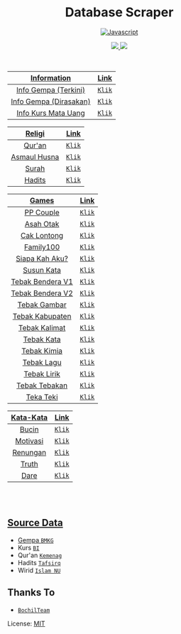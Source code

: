 <h1 align="center">Database Scraper<br></h1>
<div align="center">

[![Javascript](https://img.shields.io/badge/JavaScript-d6cc0f?style=for-the-badge&logo=javascript&logoColor=white)](https://javascript.com)

  <a href="https://instagram.com/ramadhankukuh"><img src="https://img.shields.io/badge/Instagram-E4405F?style=for-the-badge&logo=instagram&logoColor=white"/> 
  <a href="https://youtube.com/c/KukuhRamadhann"><img src="https://img.shields.io/badge/Youtube-E4405F?style=for-the-badge&logo=youtube&logoColor=white" />

<br />

|            Information             |                    Link                  |
| :---------------------------------:| :---------------------------------------:|
|       Info Gempa (Terkini)         | [`Klik`](https://raw.githubusercontent.com/ramadhankukuh/database/master/src/information/gempa_terkini.json)  |
|       Info Gempa (Dirasakan)       | [`Klik`](https://raw.githubusercontent.com/ramadhankukuh/database/master/src/information/gempa_dirasakan.json)  |
|       Info Kurs Mata Uang          | [`Klik`](https://raw.githubusercontent.com/ramadhankukuh/database/master/src/information/kurs.json)  |

|            Religi                  |                    Link                  |
| :---------------------------------:| :---------------------------------------:|
|       Qur'an                       | [`Klik`](https://raw.githubusercontent.com/ramadhankukuh/database/master/src/religi/quran.json)  |
|       Asmaul Husna                 | [`Klik`](https://raw.githubusercontent.com/ramadhankukuh/database/master/src/religi/asmaulhusna.json)  |
|       Surah                        | [`Klik`](https://github.com/ramadhankukuh/database/tree/master/src/religi/surah)  |
|       Hadits                       | [`Klik`](https://github.com/ramadhankukuh/database/tree/master/src/religi/hadits)  |

|            Games                   |                    Link                  |
| :---------------------------------:| :---------------------------------------:|
|       PP Couple                    | [`Klik`](https://raw.githubusercontent.com/ramadhankukuh/database/master/src/lainnya/ppcouple.json)  |   
|       Asah Otak                    | [`Klik`](https://raw.githubusercontent.com/ramadhankukuh/database/master/src/games/asahotak.json)  |   
|       Cak Lontong                  | [`Klik`](https://raw.githubusercontent.com/ramadhankukuh/database/master/src/games/caklontong.json)  |   
|       Family100                    | [`Klik`](https://raw.githubusercontent.com/ramadhankukuh/database/master/src/games/family100.json)  |   
|       Siapa Kah Aku?               | [`Klik`](https://raw.githubusercontent.com/ramadhankukuh/database/master/src/games/siapakahaku.json)  |   
|       Susun Kata                   | [`Klik`](https://raw.githubusercontent.com/ramadhankukuh/database/master/src/games/susunkata.json)  |   
|       Tebak Bendera V1             | [`Klik`](https://raw.githubusercontent.com/ramadhankukuh/database/master/src/games/tebakbendera.json)  |   
|       Tebak Bendera V2             | [`Klik`](https://raw.githubusercontent.com/ramadhankukuh/database/master/src/games/tebakbendera2.json)  |  
|       Tebak Gambar                 | [`Klik`](https://raw.githubusercontent.com/ramadhankukuh/database/master/src/games/tebakgambar.json)  |  
|       Tebak Kabupaten              | [`Klik`](https://raw.githubusercontent.com/ramadhankukuh/database/master/src/games/tebakkabupaten.json)  |  
|       Tebak Kalimat                | [`Klik`](https://raw.githubusercontent.com/ramadhankukuh/database/master/src/games/tebakkalimat.json)  |  
|       Tebak Kata                   | [`Klik`](https://raw.githubusercontent.com/ramadhankukuh/database/master/src/games/tebakkata.json)  |  
|       Tebak Kimia                  | [`Klik`](https://raw.githubusercontent.com/ramadhankukuh/database/master/src/games/tebakkimia.json)  |  
|       Tebak Lagu                   | [`Klik`](https://raw.githubusercontent.com/ramadhankukuh/database/master/src/games/tebaklagu.json)  |  
|       Tebak Lirik                  | [`Klik`](https://raw.githubusercontent.com/ramadhankukuh/database/master/src/games/tebaklirik.json)  |  
|       Tebak Tebakan                | [`Klik`](https://raw.githubusercontent.com/ramadhankukuh/database/master/src/games/tebaktebakan.json)  |  
|       Teka Teki                    | [`Klik`](https://raw.githubusercontent.com/ramadhankukuh/database/master/src/games/tekateki.json)  |  

|            Kata-Kata               |                    Link                  |
| :---------------------------------:| :---------------------------------------:|
|       Bucin                        | [`Klik`](https://raw.githubusercontent.com/ramadhankukuh/database/master/src/kata-kata/bucin.json)  |  
|       Motivasi                     | [`Klik`](https://raw.githubusercontent.com/ramadhankukuh/database/master/src/kata-kata/motivasi.json)  |  
|       Renungan                     | [`Klik`](https://raw.githubusercontent.com/ramadhankukuh/database/master/src/kata-kata/renungan.json)  |  
|       Truth                        | [`Klik`](https://raw.githubusercontent.com/ramadhankukuh/database/master/src/kata-kata/truth.json)  |  
|       Dare                         | [`Klik`](https://raw.githubusercontent.com/ramadhankukuh/database/master/src/kata-kata/dare.json)  |  

</div><br />
<br />


## Source Data

* Gempa [`BMKG`](https://www.bmkg.go.id)
* Kurs [`BI`](https://www.bi.go.id)
* Qur'an [`Kemenag`](https://quran.kemenag.go.id/)
* Hadits [`Tafsirq`](https://tafsirq.com)
* Wirid [`Islam NU`](https://islam.nu.or.id/post/read/79315/susunan-bacaan-wirid-sesudah-shalat-lima-waktu)


## Thanks To

* [`BochilTeam`](https://github.com/BochilTeam)

License: [MIT](https://en.wikipedia.org/wiki/MIT_License)
